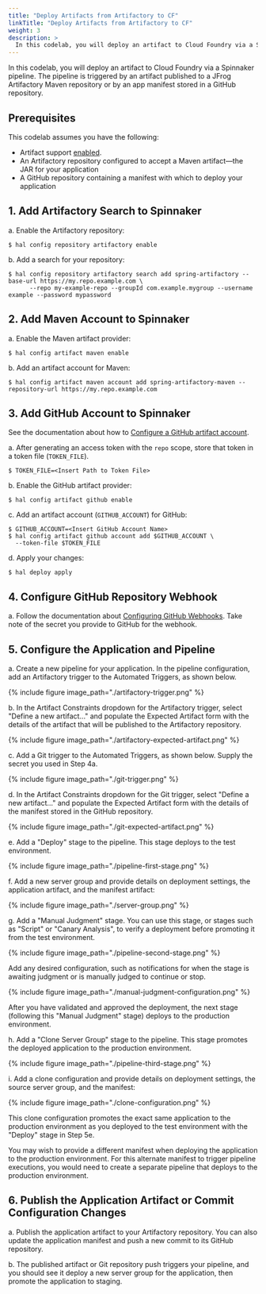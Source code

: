```yaml
---
title: "Deploy Artifacts from Artifactory to CF"
linkTitle: "Deploy Artifacts from Artifactory to CF"
weight: 3
description: >
  In this codelab, you will deploy an artifact to Cloud Foundry via a Spinnaker pipeline.
---
```


In this codelab, you will deploy an artifact to Cloud Foundry via a Spinnaker pipeline. The pipeline is triggered by an artifact published to a JFrog Artifactory Maven repository or by an app manifest stored in a GitHub repository.

## Prerequisites

This codelab assumes you have the following:

* Artifact support [enabled](/reference/artifacts-with-artifactsrewrite//#enabling-artifact-support).
* An Artifactory repository configured to accept a Maven artifact&mdash;the JAR for your application
* A GitHub repository containing a manifest with which to deploy your application

## 1. Add Artifactory Search to Spinnaker

a. Enable the Artifactory repository:

  ```
  $ hal config repository artifactory enable
  ```

b. Add a search for your repository:

  ```
  $ hal config repository artifactory search add spring-artifactory --base-url https://my.repo.example.com \
		--repo my-example-repo --groupId com.example.mygroup --username example --password mypassword
  ```

## 2. Add Maven Account to Spinnaker

a. Enable the Maven artifact provider:

  ```
  $ hal config artifact maven enable
  ```

b. Add an artifact account for Maven:

  ```
  $ hal config artifact maven account add spring-artifactory-maven --repository-url https://my.repo.example.com
  ```

## 3. Add GitHub Account to Spinnaker

See the documentation about how to [Configure a GitHub artifact account](https://www.spinnaker.io/setup/artifacts/github/).

a. After generating an access token with the `repo` scope, store that token in a token file (`TOKEN_FILE`).

  ```
  $ TOKEN_FILE=<Insert Path to Token File>
  ```

b. Enable the GitHub artifact provider:

  ```
  $ hal config artifact github enable
  ```

c. Add an artifact account (`GITHUB_ACCOUNT`) for GitHub:

  ```
  $ GITHUB_ACCOUNT=<Insert GitHub Account Name>
  $ hal config artifact github account add $GITHUB_ACCOUNT \
    --token-file $TOKEN_FILE
  ```

d. Apply your changes:

  ```
  $ hal deploy apply
  ```

## 4. Configure GitHub Repository Webhook

a. Follow the documentation about [Configuring GitHub Webhooks](https://www.spinnaker.io/setup/triggers/github/). Take note of the secret you provide to GitHub for the webhook.

## 5. Configure the Application and Pipeline

a. Create a new pipeline for your application. In the pipeline configuration, add an Artifactory trigger to the Automated Triggers, as shown below.

  {% include figure
     image_path="./artifactory-trigger.png"
  %}

b. In the Artifact Constraints dropdown for the Artifactory trigger, select "Define a new artifact..." and populate the Expected Artifact form with the details of the artifact that will be published to the Artifactory repository.

  {% include figure
     image_path="./artifactory-expected-artifact.png"
  %}

c. Add a Git trigger to the Automated Triggers, as shown below. Supply the secret you used in Step 4a.

  {% include figure
     image_path="./git-trigger.png"
  %}

d. In the Artifact Constraints dropdown for the Git trigger, select "Define a new artifact..." and populate the Expected Artifact form with the details of the manifest stored in the GitHub repository.

  {% include figure
     image_path="./git-expected-artifact.png"
  %}

e. Add a "Deploy" stage to the pipeline. This stage deploys to the test environment.

  {% include figure
     image_path="./pipeline-first-stage.png"
  %}

f. Add a new server group and provide details on deployment settings, the application artifact, and the manifest artifact:

  {% include figure
     image_path="./server-group.png"
  %}

g. Add a "Manual Judgment" stage. You can use this stage, or stages such as "Script" or "Canary Analysis", to verify a deployment before promoting it from the test environment.

  {% include figure
     image_path="./pipeline-second-stage.png"
  %}

Add any desired configuration, such as notifications for when the stage is awaiting judgment or is manually judged to continue or stop.

  {% include figure
     image_path="./manual-judgment-configuration.png"
  %}

After you have validated and approved the deployment, the next stage (following this "Manual Judgment" stage) deploys to the production environment.

h. Add a "Clone Server Group" stage to the pipeline. This stage promotes the deployed application to the production environment.

  {% include figure
     image_path="./pipeline-third-stage.png"
  %}

i. Add a clone configuration and provide details on deployment settings, the source server group, and the manifest:

  {% include figure
     image_path="./clone-configuration.png"
  %}

This clone configuration promotes the exact same application to the production environment as you deployed to the test environment with the "Deploy" stage in Step 5e. 

You may wish to provide a different manifest when deploying the application to the production environment. For this alternate manifest to trigger pipeline executions, you would need to create a separate pipeline that deploys to the production environment.

## 6. Publish the Application Artifact or Commit Configuration Changes

a. Publish the application artifact to your Artifactory repository. You can also update the application manifest and push a new commit to its GitHub repository.

b. The published artifact or Git repository push triggers your pipeline, and you should see it deploy a new server group for the application, then promote the application to staging.
